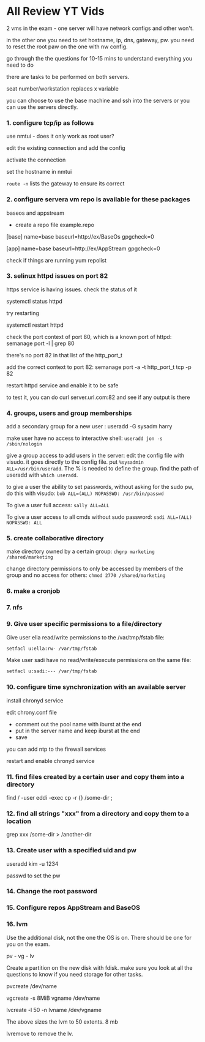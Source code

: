 # All Review YT Vids

2 vms in the exam - one server will have network configs and other won't. 

in the other one you need to set hostname, ip, dns, gateway, pw. you need to reset the root paw on the one with nw config. 

go through the the questions for 10-15 mins to understand everything you need to do 

there are tasks to be performed on both servers. 

seat number/workstation replaces x variable 

you can choose to use the base machine and ssh into the servers or you can use the servers directly. 

### 1. configure tcp/ip as follows 

use nmtui - does it only work as root user? 

edit the existing connection and add the config 

activate the connection 

set the hostname in nmtui 

`route -n` lists the gateway to ensure its correct 

### 2. configure servera vm repo is available for these packages 

baseos and appstream 

- create a repo file example.repo

[base] 
name=base
baseurl=http://ex/BaseOs
gpgcheck=0

[app] 
name=base
baseurl=http://ex/AppStream
gpgcheck=0

check if things are running 
yum repolist

### 3. selinux httpd issues on port 82

https service is having issues. check the status of it 

systemctl status httpd 

try restarting 

systemctl restart httpd

check the port context of port 80, which is a known port of httpd: semanage port -l | grep 80 

there's no port 82 in that list of the http_port_t 

add the correct context to port 82: semanage port -a -t http_port_t tcp -p 82

restart httpd service and enable it to be safe 

to test it, you can do curl server.url.com:82 and see if any output is there 

### 4. groups, users and group memberships 

add a secondary group for a new user : useradd -G sysadm harry

make user have no access to interactive shell: `useradd jon -s /sbin/nologin`

give a group access to add users in the server: edit the config file with visudo. it goes directly to the config file. put `%sysadmin ALL=/usr/bin/useradd`. The % is needed to define the group. find the path of useradd with `which useradd`. 


to give a user the ability to set passwords, without asking for the sudo pw, do this with visudo: `bob ALL=(ALL) NOPASSWD: /usr/bin/passwd`

To give a user full access: `sally ALL=ALL`

To give a user access to all cmds without sudo password: `sadi ALL=(ALL) NOPASSWD: ALL`


### 5. create collaborative directory 

make directory owned by a certain group: `chgrp marketing /shared/marketing`

change directory permissions to only be accessed by members of the group and no access for others: `chmod 2770 /shared/marketing`

### 6. make a cronjob 

### 7. nfs

### 9. Give user specific permissions to a file/directory

Give user ella read/write permissions to the /var/tmp/fstab file:

```bash 
setfacl u:ella:rw- /var/tmp/fstab
```

Make user sadi have no read/write/execute permissions on the same file:

```bash 
setfacl u:sadi:--- /var/tmp/fstab
```


### 10. configure time synchronization with an available server 

install chronyd service 

edit chrony.conf file 
- comment out the pool name with iburst at the end 
- put in the server name and keep iburst at the end 
- save 

you can add ntp to the firewall services 

restart and enable chronyd service 

### 11. find files created by a certain user and copy them into a directory 

find / -user eddi -exec cp -r {} /some-dir \;


### 12. find all strings "xxx" from a directory and copy them to a location 

grep xxx /some-dir > /another-dir


### 13. Create user with a specified uid and pw

useradd kim -u 1234

passwd to set the pw 


### 14. Change the root password 


### 15. Configure repos AppStream and BaseOS 


### 16. lvm 

Use the additional disk, not the one the OS is on. There should be one for you on the exam. 

pv - vg - lv 

Create a partition on the new disk with fdisk. make sure you look at all the questions to know if you need storage for other tasks. 

pvcreate /dev/name 

vgcreate -s 8MiB vgname /dev/name

lvcreate -l 50 -n lvname /dev/vgname 

The above sizes the lvm to 50 extents. 8 mb 

lvremove to remove the lv. 




























